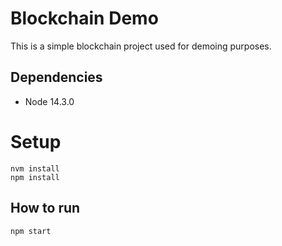 # Blockchain Demo
This is a simple blockchain project used for demoing purposes.

## Dependencies
- Node 14.3.0

# Setup
```
nvm install
npm install
```

## How to run
`npm start`
